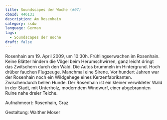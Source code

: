 ```yaml
---
title: Soundscapes der Woche (#07)
cbaId: 446131
description: Am Rosenhain
category: ssdw
language: German
tags:
  - Soundscapes der Woche
draft: false
---
```

Rosenhain am 19. April 2009, um 10:30h. Frühlingserwachen im Rosenhain. Keine Blätter hindern die Vögel beim Herumschwirren, ganz leicht dringt das Zwitschern durch den Wald. Die Autos brummeln im Hintergrund. Hoch drüber fauchen Flugzeuge. Manchmal eine Sirene. Vor hundert Jahren war der Rosenhain noch ein Wildgehege eines Kerzenfabrikanten. Zwischendurch bellen Hunde. Der Rosenhain ist ein kleiner verwildeter Wald in der Stadt, mit Unterholz, moderndem Windwurf, einer abgebrannten Ruine nahe dreier Teiche.

Aufnahmeort: Rosenhain, Graz

Gestaltung: Walther Moser

